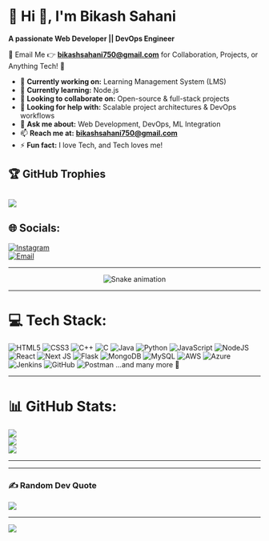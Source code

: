 # 💫 Hi 👋, I'm Bikash Sahani
**A passionate Web Developer || DevOps Engineer**

📧 Email Me 👉 **bikashsahani750@gmail.com** for Collaboration, Projects, or Anything Tech! 🚀

- 🔭 **Currently working on:** Learning Management System (LMS)  
- 🌱 **Currently learning:** Node.js  
- 👯 **Looking to collaborate on:** Open-source & full-stack projects  
- 🤔 **Looking for help with:** Scalable project architectures & DevOps workflows  
- 💬 **Ask me about:** Web Development, DevOps, ML Integration  
- 📫 **Reach me at:** **bikashsahani750@gmail.com**  
- ⚡ **Fun fact:** I love Tech, and Tech loves me!  

## 🏆 GitHub Trophies
![](https://github-profile-trophy.vercel.app/?username=Bikash-9898&theme=radical&no-frame=false&no-bg=true&margin-w=4)
---
## 🌐 Socials:
[![Instagram](https://img.shields.io/badge/Instagram-%23E4405F.svg?logo=Instagram&logoColor=white)](https://instagram.com/bik.ash0833)  
[![Email](https://img.shields.io/badge/Email-D14836?logo=gmail&logoColor=white)](mailto:bikashsahani750@gmail.com)  

---

<!-- Snake Game Repo View -->
<div align="center">
  <img src="https://profile-readme-generator.com/assets/snake.svg" alt="Snake animation" />
</div>

---

# 💻 Tech Stack:
![HTML5](https://img.shields.io/badge/html5-%23E34F26.svg?style=for-the-badge&logo=html5&logoColor=white)
![CSS3](https://img.shields.io/badge/css3-%231572B6.svg?style=for-the-badge&logo=css3&logoColor=white)
![C++](https://img.shields.io/badge/c++-%2300599C.svg?style=for-the-badge&logo=c%2B%2B&logoColor=white)
![C](https://img.shields.io/badge/c-%2300599C.svg?style=for-the-badge&logo=c&logoColor=white)
![Java](https://img.shields.io/badge/java-%23ED8B00.svg?style=for-the-badge&logo=openjdk&logoColor=white)
![Python](https://img.shields.io/badge/python-3670A0?style=for-the-badge&logo=python&logoColor=ffdd54)
![JavaScript](https://img.shields.io/badge/javascript-%23323330.svg?style=for-the-badge&logo=javascript&logoColor=%23F7DF1E)
![NodeJS](https://img.shields.io/badge/node.js-6DA55F?style=for-the-badge&logo=node.js&logoColor=white)
![React](https://img.shields.io/badge/react-%2320232a.svg?style=for-the-badge&logo=react&logoColor=%2361DAFB)
![Next JS](https://img.shields.io/badge/Next-black?style=for-the-badge&logo=next.js&logoColor=white)
![Flask](https://img.shields.io/badge/flask-%23000.svg?style=for-the-badge&logo=flask&logoColor=white)
![MongoDB](https://img.shields.io/badge/MongoDB-%234ea94b.svg?style=for-the-badge&logo=mongodb&logoColor=white)
![MySQL](https://img.shields.io/badge/mysql-4479A1.svg?style=for-the-badge&logo=mysql&logoColor=white)
![AWS](https://img.shields.io/badge/AWS-%23FF9900.svg?style=for-the-badge&logo=amazon-aws&logoColor=white)
![Azure](https://img.shields.io/badge/azure-%230072C6.svg?style=for-the-badge&logo=microsoftazure&logoColor=white)
![Jenkins](https://img.shields.io/badge/jenkins-%232C5263.svg?style=for-the-badge&logo=jenkins&logoColor=white)
![GitHub](https://img.shields.io/badge/github-%23121011.svg?style=for-the-badge&logo=github&logoColor=white)
![Postman](https://img.shields.io/badge/Postman-FF6C37?style=for-the-badge&logo=postman&logoColor=white)
...and many more 🚀  

---

# 📊 GitHub Stats:
![](https://github-readme-stats.vercel.app/api?username=Bikash-9898&theme=dark&hide_border=false&include_all_commits=false&count_private=false)<br/>
![](https://nirzak-streak-stats.vercel.app/?user=Bikash-9898&theme=dark&hide_border=false)<br/>
![](https://github-readme-stats.vercel.app/api/top-langs/?username=Bikash-9898&theme=dark&hide_border=false&include_all_commits=false&count_private=false&layout=compact)

---



---

### ✍️ Random Dev Quote
![](https://quotes-github-readme.vercel.app/api?type=horizontal&theme=radical)

---

[![](https://visitcount.itsvg.in/api?id=Bikash-9898&icon=0&color=0)](https://visitcount.itsvg.in)
